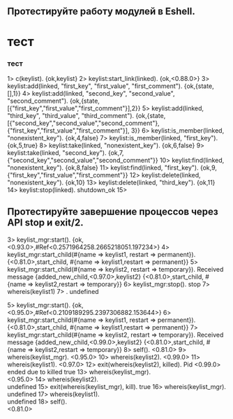 ## Протестируйте работу модулей в Eshell.

# тест
### тест

1> c(keylist).
{ok,keylist}
2> keylist:start_link(linked).
{ok,<0.88.0>}
3> keylist:add(linked, "first_key", "first_value", "first_comment").
{ok,{state,[],1}}
4> keylist:add(linked, "second_key", "second_value", "second_comment").
{ok,{state,[{"first_key","first_value","first_comment"}],2}}
5> keylist:add(linked, "third_key", "third_value", "third_comment").
{ok,{state,[{"second_key","second_value","second_comment"},
{"first_key","first_value","first_comment"}],
3}}
6> keylist:is_member(linked, "nonexistent_key").
{ok,4,false}
7> keylist:is_member(linked, "first_key").
{ok,5,true}
8> keylist:take(linked, "nonexistent_key").
{ok,6,false}
9> keylist:take(linked, "second_key").
{ok,7,{"second_key","second_value","second_comment"}}
10> keylist:find(linked, "nonexistent_key").
{ok,8,false}
11> keylist:find(linked, "first_key").
{ok,9,{"first_key","first_value","first_comment"}}
12> keylist:delete(linked, "nonexistent_key").
{ok,10}
13> keylist:delete(linked, "third_key").
{ok,11}
14> keylist:stop(linked).
shutdown_ok
15>

## Протестируйте завершение процессов через API stop и exit/2.

3> keylist_mgr:start().
{ok,<0.93.0>,#Ref<0.2571964258.2665218051.197234>}
4> keylist_mgr:start_child(#{name => keylist1, restart => permanent}).
{<0.81.0>,start_child,
#{name => keylist1,restart => permanent}}
5> keylist_mgr:start_child(#{name => keylist2, restart => temporary}).
Received message {added_new_child,<0.97.0>,keylist2}
{<0.81.0>,start_child,
#{name => keylist2,restart => temporary}}
6> keylist_mgr:stop().
stop
7> whereis(keylist1)
7> .
undefined

5> keylist_mgr:start().
{ok,<0.95.0>,#Ref<0.2109189295.2397306882.153644>}
6> keylist_mgr:start_child(#{name => keylist1, restart => permanent}).
{<0.81.0>,start_child,
#{name => keylist1,restart => permanent}}
7> keylist_mgr:start_child(#{name => keylist2, restart => temporary}).
Received message {added_new_child,<0.99.0>,keylist2}
{<0.81.0>,start_child,
#{name => keylist2,restart => temporary}}
8> self().
<0.81.0>
9> whereis(keylist_mgr).
<0.95.0>
10> whereis(keylist2).
<0.99.0>
11> whereis(keylist1).
<0.97.0>
12> exit(whereis(keylist2), killed).
Pid <0.99.0> ended due to killed
true
13> whereis(keylist_mgr).  
<0.95.0>
14> whereis(keylist2).  
undefined
15> exit(whereis(keylist_mgr), kill).
true
16> whereis(keylist_mgr).  
undefined
17> whereis(keylist1).  
undefined
18> self().  
<0.81.0>
